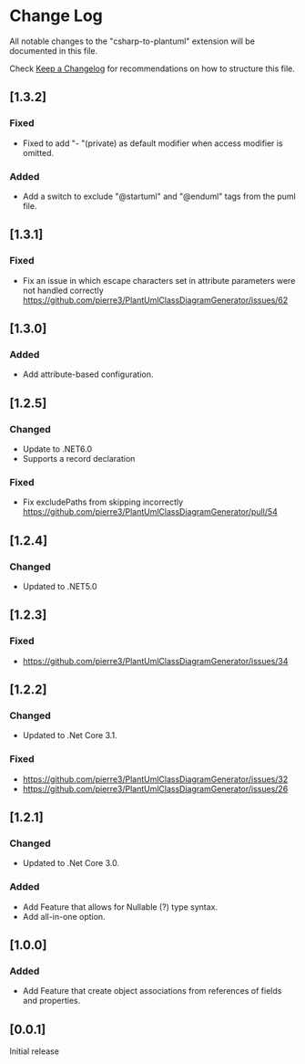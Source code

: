 # Change Log
All notable changes to the "csharp-to-plantuml" extension will be documented in this file.

Check [Keep a Changelog](http://keepachangelog.com/) for recommendations on how to structure this file.

## [1.3.2]
### Fixed
- Fixed to add "- "(private) as default modifier when access modifier is omitted.
### Added
- Add a switch to exclude "@startuml" and "@enduml" tags from the puml file. 

## [1.3.1]
### Fixed
- Fix an issue in which escape characters set in attribute parameters were not handled correctly  
  https://github.com/pierre3/PlantUmlClassDiagramGenerator/issues/62

## [1.3.0]
### Added
- Add attribute-based configuration.

## [1.2.5]
### Changed
- Update to .NET6.0
- Supports a record declaration
### Fixed
- Fix excludePaths from skipping incorrectly
  https://github.com/pierre3/PlantUmlClassDiagramGenerator/pull/54

## [1.2.4]
### Changed
- Updated to .NET5.0

## [1.2.3]
### Fixed
- https://github.com/pierre3/PlantUmlClassDiagramGenerator/issues/34

## [1.2.2]
### Changed
- Updated to .Net Core 3.1.
### Fixed
- https://github.com/pierre3/PlantUmlClassDiagramGenerator/issues/32
- https://github.com/pierre3/PlantUmlClassDiagramGenerator/issues/26

## [1.2.1]  
### Changed
- Updated to .Net Core 3.0.
### Added 
- Add Feature that allows for Nullable (?) type syntax.
- Add all-in-one option.

## [1.0.0]
### Added
- Add Feature that create object associations from references of fields and properties. 

## [0.0.1]
Initial release